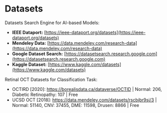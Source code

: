 # Datasets
Datasets Search Engine for AI-based Models:

- **IEEE Dataport:** [https://ieee-dataport.org/datasets](https://ieee-dataport.org/datasets)
- **Mendeley Data:** [https://data.mendeley.com/research-data](https://data.mendeley.com/research-data)
- **Google Dataset Search:** [https://datasetsearch.research.google.com](https://datasetsearch.research.google.com)
- **Kaggle Dataset:** [https://www.kaggle.com/datasets](https://www.kaggle.com/datasets)

Retinal OCT Datasets for Classification Task:

- OCTIRD [2020]: https://borealisdata.ca/dataverse/OCTID | Normal: 206, Diabetic Retinopathy: 107 | Free
- UCSD OCT [2018]: https://data.mendeley.com/datasets/rscbjbr9sj/3 | Normal: 51140, CNV: 37455, DME: 11598, Drusen: 8866 | Free
